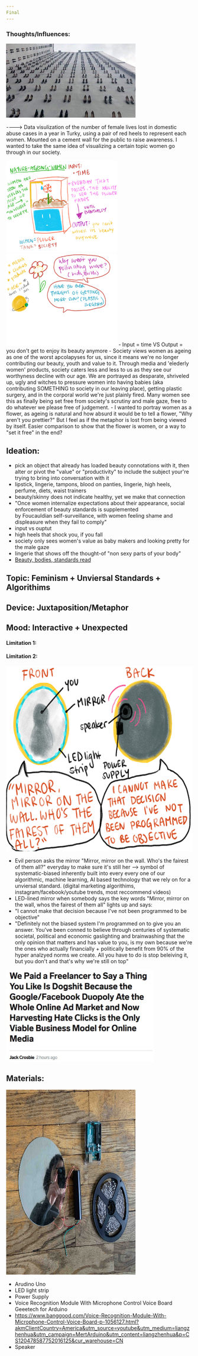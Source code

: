 ```yaml
---
Final
---
```


### Thoughts/Influences:

<img src = "/img/domestic-abuse.jpg" width = "350" height = "200">

----> Data visulization of the number of female lives lost in domestic abuse cases in a year in Turky, using a pair of red heels to represent each women. Mounted on a cement wall for the public to raise awareness. I wanted to take the same idea of visualizing a certain topic women go through in our society. 

<img src = "/img/final.JPG" width = '300' height = '250'>
<img src = "/img/final2.JPG" width = '300' height = '250'>
- Input = time VS Output = you don't get to enjoy its beauty anymore
- Society views women as ageing as one of the worst apcolapyses for us, since it means we're no longer contributing our 
beauty, youth and value to it. Through media and 'elederly women' products, society caters less and less to us as they 
see our worthyness decline with our age. We are portrayed as desparate, shriveled up, ugly and witches to pressure women
into having babies (aka contributing SOMETHING to society in our leaving place), getting plastic surgery, and in the corporal
world we're just plainly fired. Many women see this as finally being set free from society's scrutiny and male gaze, free to do whatever we please free of judgement. 
- I wanted to portray women as a flower, as ageing is natural and how absurd it would be to tell a flower, "Why aren't you prettier?" But I feel as if the metaphor is lost from being viewed by itself. Easier comparison to show that the flower is women, or a way to "set it free" in the end?


## Ideation:
 - pick an object that already has loaded beauty connotations with it, then alter or pivot the "value" or "productivity" to include the subject your're trying to bring into conversation with it
 - lipstick, lingerie, tampons, blood on panties, lingerie, high heels, perfume, diets, waist trainers
 - beauty/skinny does not indicate healthy, yet we make that connection
 - "Once	women	internalize	expectations	about	their	appearance,	social	enforcement of	beauty standards is	supplemented	
 by	Foucauldian	self-surveillance,	with	women	feeling	shame	and	displeasure	when	they	fail	to	comply"
 - input vs ouptut 
 - high heels that shock you, if you fall
 - society only sees women's value as baby makers and looking pretty for the male gaze
 - lingerie that shows off the thought-of "non sexy parts of your body" 
 - [Beauty, bodies, standards read](https://www.are.na/block/4034669)
 

 ## Topic: Feminism + Unviersal Standards + Algorithims
## Device: Juxtaposition/Metaphor
## Mood: Interactive + Unexpected
#### Limitation 1: 
#### Limitation 2: 

 <img src= "/img/Objective Mirror.jpg" width="600" height="500" />
 
  - Evil person asks the mirror "Mirror, mirror on the wall. Who's the fairest of them all?" everyday to make sure it's still her --> symbol of systematic-biased inherently built into every every one of our algorithmic, machine learning, AI based technology that we rely on for a unviersal standard. (digital marketing algorithims, instagram/facebook/youtube trends, most reccommend videos)
 - LED-lined mirror when somebody says the key words "Mirror, mirror on the wall, whos the fairest of them all" lights up and says:
 - "I cannot make that decision because I've not been programmed to be objective"
 - "Definitely not the biased system I'm programmed on to give you an answer. You've been conned to believe through centuries of systematic societal, political and economic gaslighting and brainwashing that the only opinion that matters and has value to you, is my own because we're the ones who actually financially + politically benefit from 90% of the hyper analzyed norms we create. All you have to do is stop beleiving it, but you don't and that's why we're still on top"
 
<img src= "/img/lmao.JPG" width="400" height="250" />


## Materials:

<img src= "/img/LED strip.jpg" width="350" height="500" />

- Arudino Uno
- LED light strip
- Power Supply
- Voice Recognition Module With Microphone Control Voice Board Geeetech for Arduino
 - https://www.banggood.com/Voice-Recognition-Module-With-Microphone-Control-Voice-Board-p-1056127.html?akmClientCountry=America&utm_source=youtube&utm_medium=liangzhenhua&utm_campaign=MertArduino&utm_content=liangzhenhua&p=CS120478587752016125&cur_warehouse=CN
- Speaker





